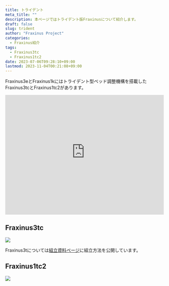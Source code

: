 ```yaml
---
title: トライデント
meta_title: ""
description: 本ページではトライデント版Fraxinusについて紹介します。
draft: false
slug: trident
author: "Fraxinus Project"
categories:
  - Fraxinus紹介
tags:
  - Fraxinus3tc
  - Fraxinus1tc2
date: 2023-07-06T09:28:10+09:00
lastmod: 2023-11-04T00:21:08+09:00
---
```


Fraxinus3eとFraxinus1kにはトライデント型ベッド調整機構を搭載したFraxinus3tcとFraxinus1tc2があります。

<!-- Fraxinus1t -->
<div style="width: 100%; aspect-ratio: 1.33;">
  <iframe
    style="width: 100%; height: 100%;"
    src="https://gmail5004514.autodesk360.com/g/shares/SH30dd5QT870c25f12fcf2d06513e0db51a4?mode=embed"
    allowfullscreen="true" webkitallowfullscreen="true" mozallowfullscreen="true" frameborder="0">
  </iframe>
</div>

## Fraxinus3tc

![](/images/Fraxinus3tc-photo-1.jpg)

Fraxinus3tについては[組立資料ページ](/docs/assembly/about/)に組立方法を公開しています。

## Fraxinus1tc2

![](/images/Fraxinus1tc2-photo-1.jpg)
